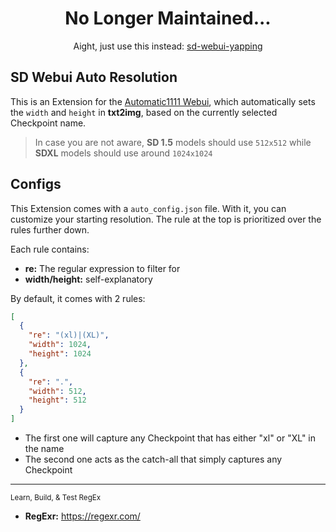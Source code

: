 <h1 align="center">No Longer Maintained...</h1>

<p align="center">
Aight, just use this instead: <a href="https://github.com/Haoming02/sd-webui-yapping">sd-webui-yapping</a>
</p>

## SD Webui Auto Resolution
This is an Extension for the [Automatic1111 Webui](https://github.com/AUTOMATIC1111/stable-diffusion-webui), 
which automatically sets the `width` and `height` in **txt2img**, based on the currently selected Checkpoint name.

> In case you are not aware, **SD 1.5** models should use `512x512` while **SDXL** models should use around `1024x1024`

## Configs
This Extension comes with a `auto_config.json` file.
With it, you can customize your starting resolution.
The rule at the top is prioritized over the rules further down.

Each rule contains:
- **re:** The regular expression to filter for
- **width/height:** self-explanatory

By default, it comes with 2 rules:
```json
[
  {
    "re": "(xl)|(XL)",
    "width": 1024,
    "height": 1024
  },
  {
    "re": ".",
    "width": 512,
    "height": 512
  }
]
```

- The first one will capture any Checkpoint that has either "xl" or "XL" in the name
- The second one acts as the catch-all that simply captures any Checkpoint

<hr>
<sub>Learn, Build, & Test RegEx</sub>

- **RegExr:** https://regexr.com/
